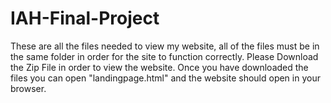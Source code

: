 # IAH-Final-Project
These are all the files needed to view my website, all of the files must be in the same folder in order for the site to function correctly. 
Please Download the Zip File in order to view the website. Once you have downloaded the files you can open "landingpage.html" and the website should open in your browser.
